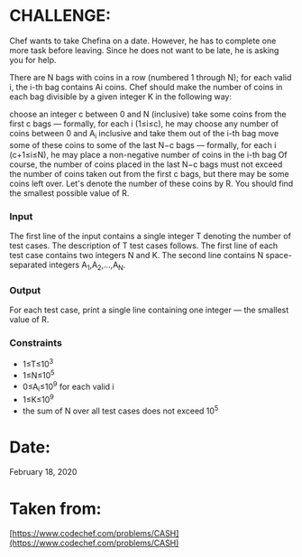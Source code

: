 ﻿# CHALLENGE:
Chef wants to take Chefina on a date. However, he has to complete one more task before leaving. Since he does not want to be late, he is asking you for help.

There are N bags with coins in a row (numbered 1 through N); for each valid i, the i-th bag contains Ai coins. Chef should make the number of coins in each bag divisible by a given integer K in the following way:

choose an integer c between 0 and N (inclusive)
take some coins from the first c bags ― formally, for each i (1≤i≤c), he may choose any number of coins between 0 and A<sub>i</sub> inclusive and take them out of the i-th bag
move some of these coins to some of the last N−c bags ― formally, for each i (c+1≤i≤N), he may place a non-negative number of coins in the i-th bag
Of course, the number of coins placed in the last N−c bags must not exceed the number of coins taken out from the first c bags, but there may be some coins left over. Let's denote the number of these coins by R. You should find the smallest possible value of R.

### Input
The first line of the input contains a single integer T denoting the number of test cases. The description of T test cases follows.
The first line of each test case contains two integers N and K.
The second line contains N space-separated integers A<sub>1</sub>,A<sub>2</sub>,…,A<sub>N</sub>.
### Output
For each test case, print a single line containing one integer ― the smallest value of R.

### Constraints

 - 1≤T≤10<sup>3</sup>
 - 1≤N≤10<sup>5</sup>
 - 0≤A<sub>i</sub>≤10<sup>9</sup> for each valid i
 - 1≤K≤10<sup>9</sup>
 - the sum of N over all test cases does not exceed 10<sup>5</sup>

# Date:
February 18, 2020
# Taken from:
[https://www.codechef.com/problems/CASH](https://www.codechef.com/problems/CASH)
